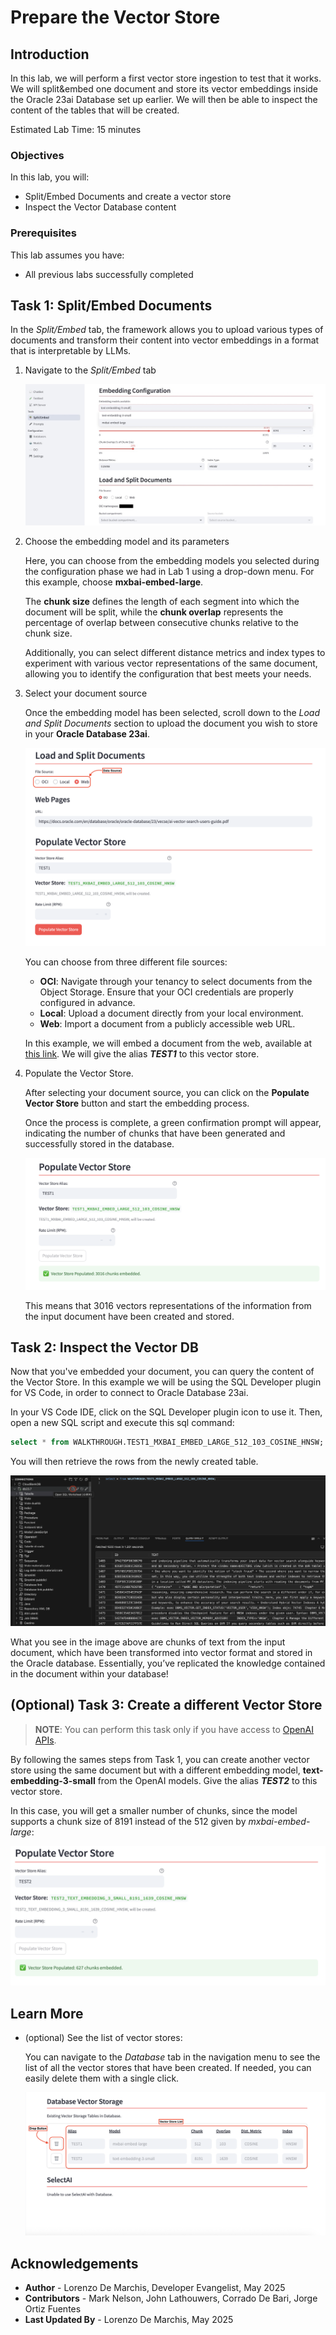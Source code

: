 # Prepare the Vector Store

## Introduction

In this lab, we will perform a first vector store ingestion to test that it works. We will split&embed one document and store its vector embeddings inside the Oracle 23ai Database set up earlier. We will then be able to inspect the content of the tables that will be created.

Estimated Lab Time: 15 minutes

### Objectives

In this lab, you will:
* Split/Embed Documents and create a vector store
* Inspect the Vector Database content

### Prerequisites

This lab assumes you have:
* All previous labs successfully completed

## Task 1: Split/Embed Documents

In the *Split/Embed* tab, the framework allows you to upload various types of documents and transform their content into vector embeddings in a format that is interpretable by LLMs.

1. Navigate to the *Split/Embed* tab

    ![split-embed-interface](./images/split-embed.jpg)

2. Choose the embedding model and its parameters

    Here, you can choose from the embedding models you selected during the configuration phase we had in Lab 1 using a drop-down menu.
    For this example, choose **mxbai-embed-large**. 
    
    The **chunk size** defines the length of each segment into which the document will be split, while the **chunk overlap** represents the percentage of overlap between consecutive chunks relative to the chunk size.

    Additionally, you can select different distance metrics and index types to experiment with various vector representations of the same document, allowing you to identify the configuration that best meets your needs.

3. Select your document source

    Once the embedding model has been selected, scroll down to the *Load and Split Documents* section to upload the document you wish to store in your **Oracle Database 23ai**.

    ![populate-vector-store](images/populate-vector-store.png)

    You can choose from three different file sources:

    * **OCI**: Navigate through your tenancy to select documents from the Object Storage. Ensure that your OCI credentials are properly configured in advance.
    * **Local**: Upload a document directly from your local environment.
    * **Web**: Import a document from a publicly accessible web URL.

    In this example, we will embed a document from the web, available at [this link](https://docs.oracle.com/en/database/oracle/oracle-database/23/vecse/ai-vector-search-users-guide.pdf). We will give the alias ***TEST1*** to this vector store.

4. Populate the Vector Store.

   After selecting your document source, you can click on the **Populate Vector Store** button and start the embedding process.

    Once the process is complete, a green confirmation prompt will appear, indicating the number of chunks that have been generated and successfully stored in the database.

    ![vector-store-populated](images/vector-store-populated.png)

    This means that 3016 vectors representations of the information from the input document have been created and stored.

## Task 2: Inspect the Vector DB

Now that you've embedded your document, you can query the content of the Vector Store. In this example we will be using the SQL Developer plugin for VS Code, in order to connect to Oracle Database 23ai.    

In your VS Code IDE, click on the SQL Developer plugin icon to use it. Then, open a new SQL script and execute this sql command:

```sql 
select * from WALKTHROUGH.TEST1_MXBAI_EMBED_LARGE_512_103_COSINE_HNSW;
```
You will then retrieve the rows from the newly created table.

  ![query-vector-db](images/query-vector-db.png)

What you see in the image above are chunks of text from the input document, which have been transformed into vector format and stored in the Oracle database. Essentially, you’ve replicated the knowledge contained in the document within your database!

## (Optional) Task 3: Create a different Vector Store

> **NOTE**: You can perform this task only if you have access to [OpenAI APIs](https://platform.openai.com/settings/organization/api-keys).

By following the sames steps from Task 1, you can create another vector store using the same document but with a different embedding model, **text-embedding-3-small** from the OpenAI models. Give the alias ***TEST2*** to this vector store. 
    
In this case, you will get a smaller number of chunks, since the model supports a chunk size of 8191 instead of the 512 given by *mxbai-embed-large*:

![text-embedding-3-small](images/text-embedding-3-small.png)

## Learn More

* (optional) See the list of vector stores:
    
    You can navigate to the *Database* tab in the navigation menu to see the list of all the vector stores that have been created. If needed, you can easily delete them with a single click.

    ![database-vector-store-list](images/database-vector-store-list.png)

## Acknowledgements
* **Author** - Lorenzo De Marchis, Developer Evangelist, May 2025
* **Contributors** - Mark Nelson, John Lathouwers, Corrado De Bari, Jorge Ortiz Fuentes
* **Last Updated By** - Lorenzo De Marchis, May 2025